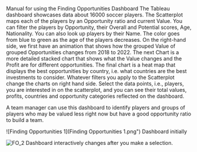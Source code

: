 Manual for using the Finding Opportunities Dashboard
The Tableau dashboard showcases data about 16000 soccer players. The Scatterplot maps each of the players by an Opportunity ratio and current Value. You can filter the players by Opportunity, their Overall and Potential scores, Age, Nationality. You can also look up players by their Name. The color goes from blue to green as the age of the players decreases. 
On the right-hand side, we first have an animation that shows how the grouped Value of grouped Opportunities changes from 2018 to 2022. The next Chart is a more detailed stacked chart that shows what the Value changes and the Profit are for different opportunities.
The final chart is a heat map that displays the best opportunities by country, i.e. what countries are the best investments to consider.
Whatever filters you apply to the Scatterplot change the charts on right hand side. Select the data points, i.e., players, you are interested in on the scatterplot, and you can see their total values, profits, countries and opportunity categories reflected on the dashboard.

A team manager can use this dashboard to identify players and groups of players who may be valued less right now but have a good opportunity ratio to build a team.

![Finding Opportunities 1](Finding Opportunities 1.png")
Dashboard initially


![FO_2](FO_2.png") 
Dashboard interactively changes after you make a selection.
